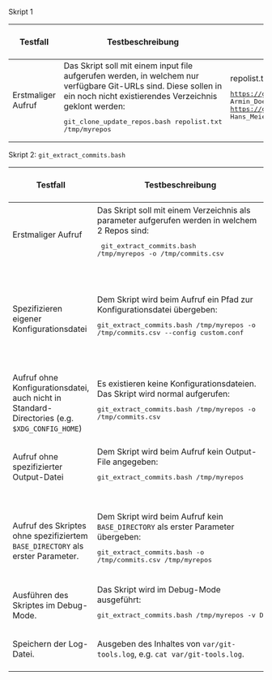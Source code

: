 Skript 1

| Testfall | Testbeschreibung | Testdaten | erwartetes Testresultat | erhaltenes Testresultat | Tester | Testdatum und Teststatus |
|  - | - | - | - | - | - | - |
| Erstmaliger Aufruf | Das Skript soll mit einem input file aufgerufen werden, in welchem nur verfügbare Git-URLs sind. Diese sollen in ein noch nicht existierendes Verzeichnis geklont werden:<pre>git_clone_update_repos.bash repolist.txt /tmp/myrepos</pre> | repolist.txt mit folgendem Inhalt:<pre>https://gitlab.com/armindoerzbachtbz/m122_praxisarbeit Armin_Doerzbach<br>https://gitlab.com/wapdc/InfoSearch/Project-2017 Hans_Meier_Peter_Mueller</pre> | Verzeichnis wird erstellt und alle Repos werden darin geklont | | | |


Skript 2: `git_extract_commits.bash`

| Testfall | Testbeschreibung | Testdaten | erwartetes Testresultat | erhaltenes Testresultat | Tester | Testdatum und Teststatus |
|  - | - | - | - | - | - | - |
| Erstmaliger Aufruf | Das Skript soll mit einem Verzeichnis als parameter aufgerufen werden in welchem 2 Repos sind:<pre> git_extract_commits.bash /tmp/myrepos -o /tmp/commits.csv</pre> | Verzeichnis mit den GIT-Repos die mit dem Skript 1 geklont wurden:<pre>/tmp/myrepos</pre> | Alle Repos aus `/tmp/myrepos` werden gelesen und ein File `/tmp/commits.csv` erstellt mit allen Commits beider Repos | | | |
| Spezifizieren eigener Konfigurationsdatei | Dem Skript wird beim Aufruf ein Pfad zur Konfigurationsdatei übergeben: <pre>git_extract_commits.bash /tmp/myrepos -o /tmp/commits.csv --config custom.conf</pre> | Verzeichnis der mit dem ersten Skript geklonten Repositories, sowohl einer Konfigurationsdatei `custom.conf`, welche bestimmte Optionen überschreibt. | Die Konfigurationsparameter werden aus dem `custom.conf`-file gelesen und verwendet. | | | |
| Aufruf ohne Konfigurationsdatei, auch nicht in Standard-Directories (e.g. `$XDG_CONFIG_HOME`) | Es existieren keine Konfigurationsdateien. Das Skript wird normal aufgerufen: <pre>git_extract_commits.bash /tmp/myrepos -o /tmp/commits.csv</pre> | Das `/tmp/myrepos` erstellt von Skript 1. | Standardwerte werden verwendet. | | | |
| Aufruf ohne spezifizierter Output-Datei | Dem Skript wird beim Aufruf kein Output-File angegeben: <pre>git_extract_commits.bash /tmp/myrepos</pre> | Das `/tmp/myrepos` file, erstellt vom ersten Skript. | Als Output-File wird `commits.csv` im aktuellen Pfad abgelegt, oder wie spezifiziert in `$EXTRACT_OUTPUT`, wenn gesetzt. | | | |
| Aufruf des Skriptes ohne spezifiziertem `BASE_DIRECTORY` als erster Parameter. | Dem Skript wird beim Aufruf kein `BASE_DIRECTORY` als erster Parameter übergeben: <pre>git_extract_commits.bash -o /tmp/commits.csv /tmp/myrepos</pre> | | Eine Fehlermeldung wird ausgegeben, "Invalid BASE_DIRECTORY specified. Please provide a valid path as first argument.". Darauf hin wird die Ausführung sofort beendet. | | | |
| Ausführen des Skriptes im Debug-Mode. | Das Skript wird im Debug-Mode ausgeführt: <pre>git_extract_commits.bash /tmp/myrepos -v D</pre> | Das `/tmp/myrepos` file, erstellt vom ersten Skript. | Das Skript logt viele Details fürs Debugging. | | | |
| Speichern der Log-Datei. | Ausgeben des Inhaltes von `var/git-tools.log`, e.g. `cat var/git-tools.log`. | | Das Logfile beinhaltet alle geloggten Informationen von den Vorherigen Testfällen. | | | |
